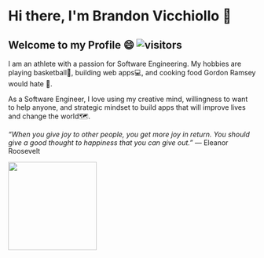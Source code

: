 # Hi there, I'm Brandon Vicchiollo 👋

## Welcome to my Profile 😄 ![visitors](https://visitor-badge.glitch.me/badge?page_id=${brandonvicc}.${brandonvicc.id})
I am an athlete with a passion for Software Engineering. My hobbies are playing basketball🏀, building web apps💻, and cooking food Gordon Ramsey would hate 🍔.

As a Software Engineer, I love using my creative mind, willingness to want to help anyone, and strategic mindset to build apps that will improve lives and change the world🗺️. 

*“When you give joy to other people, you get more joy in return. You should give a good thought to happiness that you can give out.”* — Eleanor Roosevelt

<img height="180em" src="https://github-readme-stats.vercel.app/api?username=brandonvicc&show_icons=true&hide_border=true&&count_private=true&include_all_commits=true" />

<!--
**brandonvicc/brandonvicc** is a ✨ _special_ ✨ repository because its `README.md` (this file) appears on your GitHub profile.

Here are some ideas to get you started:

- 🔭 I’m currently working on ...
- 🌱 I’m currently learning ...
- 👯 I’m looking to collaborate on ...
- 🤔 I’m looking for help with ...
- 💬 Ask me about ...
- 📫 How to reach me: ...
- 😄 Pronouns: ...
- ⚡ Fun fact: ...
-->
